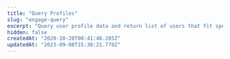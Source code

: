 ```yaml
---
title: "Query Profiles"
slug: "engage-query"
excerpt: "Query user profile data and return list of users that fit specified parameters.\n\nAPI responses will return at most `page_size` records for each request. To request additional records, callers should repeat their call to the api using the same `where` param, but provide a `session_id` parameter with a value taken from the first response, and include a `page` parameter with a value one greater than the value of page in the response.\n\nA caller trying to retrieve all of the records for a particular query might use an algorithm something like this:\n\n```javascript\n// Get the first page of data associated with our selector expression\nthis_page = query_api(where=YOUR_SELECTOR_EXPRESSION)\ndo_something_with_response(this_page)\n\n// If we get fewer records than the page_sized returned with our results,\n// then there are no more records to get. Otherwise, keep querying for additional pages.\nwhile (length of this_page.results) >= this_page.page_size:\n    next_page_number = this_page.page + 1\n    this_page = query_api(where=YOUR_SELECTOR_EXPRESSION, session_id=this_page.session_id, page=next_page_number)\n    do_something_with_response(this_page)\n```"
hidden: false
createdAt: "2020-10-20T00:41:48.205Z"
updatedAt: "2023-09-08T15:38:21.778Z"
---
```

